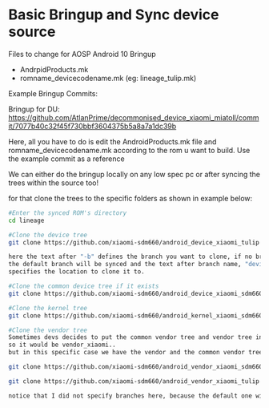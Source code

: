 # Basic Bringup and Sync device source

Files to change for AOSP Android 10 Bringup
* AndrpidProducts.mk
* romname_devicecodename.mk (eg: lineage_tulip.mk)

Example Bringup Commits:

Bringup for DU: 
https://github.com/AtlanPrime/decommonised_device_xiaomi_miatoll/commit/7077b40c32f45f730bbf3604375b5a8a7a1dc39b

Here, all you have to do is edit the AndroidProducts.mk file and romname_devicecodename.mk according to
the rom u want to build.
Use the example commit as a reference

We can either do the bringup locally on any low spec pc or after syncing the trees within the source too!

for that clone the trees to the specific folders as shown in example below:

```bash
#Enter the synced ROM's directory
cd lineage

#Clone the device tree
git clone https://github.com/xiaomi-sdm660/android_device_xiaomi_tulip -b ten device/xiaomi/tulip

here the text after "-b" defines the branch you want to clone, if no branch is specified
the default branch will be synced and the text after branch name, "device/<manufacturer>/<codename>", 
specifies the location to clone it to.

#Clone the common device tree if it exists
git clone https://github.com/xiaomi-sdm660/android_device_xiaomi_sdm660-common -b ten device/xiaomi/sdm660-common

#Clone the kernel tree
git clone https://github.com/xiaomi-sdm660/android_kernel_xiaomi_sdm660 -b 10.0-eas kernel/xiaomi/sdm660

#Clone the vendor tree
Sometimes devs decides to put the common vendor tree and vendor tree in a single repo..
so it would be vendor_xiaomi..
but in this specific case we have the vendor and the common vendor tree as seperate repos so..

git clone https://github.com/xiaomi-sdm660/android_vendor_xiaomi_sdm660-common vendor/xiaomi/sdm660-common

git clone https://github.com/xiaomi-sdm660/android_vendor_xiaomi_tulip vendor/xiaomi/tulip

notice that I did not specify branches here, because the default one will be synced!
```

